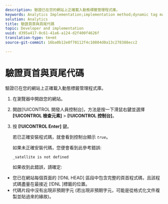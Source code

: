 ```yaml
---
description: 驗證已在您的網站上正確載入動態標籤管理程式庫。
keywords: Analytics Implementation;implementation method;dynamic tag management;dtm;code;page code;header code;footer code;embed code;verify code;verify header code;verify footer code;embed tab;embed
solution: Analytics
title: 驗證頁首與頁尾代碼
topic: Developer and implementation
uuid: d395a417-0c61-41a6-a124-d2f400f4626f
translation-type: tm+mt
source-git-commit: 16ba0b12e0f70112f4c10804d0a13c278388ecc2

---
```



# 驗證頁首與頁尾代碼

驗證已在您的網站上正確載入動態標籤管理程式庫。

1. 在瀏覽器中開啟您的網站。
1. 開啟[!UICONTROL 開發人員控制台]，方法是按一下滑鼠右鍵並選擇&#x200B;**[!UICONTROL 檢查元素]** &gt; **[!UICONTROL 控制台]**。
1. 按 **[!UICONTROL Enter]** 鍵。

   若已正確安裝程式碼，就會看到控制台顯示 *`true`*。

   如果未正確安裝代碼，您便會看到此參考錯誤:

   `_satellite is not defined`

   如果收到此錯誤，請確定:

* 您已在網站每個頁面的 [!DNL HEAD] 區段中包含完整的頁首程式碼，且該程式碼盡量在最接近 [!DNL <head><meta http-equiv="Content-Type" content="text/html; charset=UTF-8">]標籤的位置。
* 代碼片段中沒有出現非預期字元 (若出現非預期字元，可能是從格式化文件複製並貼過來的緣故)。

